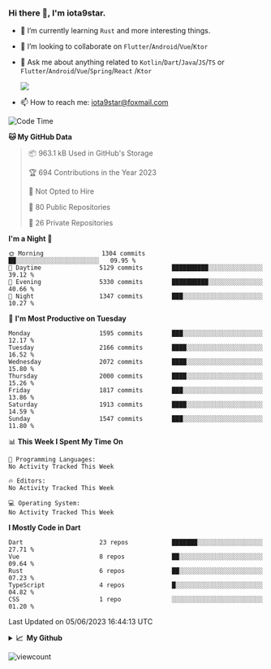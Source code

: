 ### Hi there 👋, I'm iota9star.

- 🌱 I’m currently learning `Rust` and more interesting things.
- 👯 I’m looking to collaborate on `Flutter`/`Android`/`Vue`/`Ktor`
- 💬 Ask me about anything related to `Kotlin`/`Dart`/`Java`/`JS`/`TS` or `Flutter`/`Android`/`Vue`/`Spring`/`React`
  /`Ktor`
  
  ![](https://github-readme-stats.vercel.app/api/top-langs?username=iota9star&show_icons=true&locale=en&layout=compact)
  
- 📫 How to reach me: [iota9star@foxmail.com](iota9star@foxmail.com)


<!--START_SECTION:waka-->
![Code Time](http://img.shields.io/badge/Code%20Time-3%2C090%20hrs%2054%20mins-blue)

**🐱 My GitHub Data** 

> 📦 963.1 kB Used in GitHub's Storage 
 > 
> 🏆 694 Contributions in the Year 2023
 > 
> 🚫 Not Opted to Hire
 > 
> 📜 80 Public Repositories 
 > 
> 🔑 26 Private Repositories 
 > 
**I'm a Night 🦉** 

```text
🌞 Morning                1304 commits        ██░░░░░░░░░░░░░░░░░░░░░░░   09.95 % 
🌆 Daytime                5129 commits        ██████████░░░░░░░░░░░░░░░   39.12 % 
🌃 Evening                5330 commits        ██████████░░░░░░░░░░░░░░░   40.66 % 
🌙 Night                  1347 commits        ███░░░░░░░░░░░░░░░░░░░░░░   10.27 % 
```
📅 **I'm Most Productive on Tuesday** 

```text
Monday                   1595 commits        ███░░░░░░░░░░░░░░░░░░░░░░   12.17 % 
Tuesday                  2166 commits        ████░░░░░░░░░░░░░░░░░░░░░   16.52 % 
Wednesday                2072 commits        ████░░░░░░░░░░░░░░░░░░░░░   15.80 % 
Thursday                 2000 commits        ████░░░░░░░░░░░░░░░░░░░░░   15.26 % 
Friday                   1817 commits        ███░░░░░░░░░░░░░░░░░░░░░░   13.86 % 
Saturday                 1913 commits        ████░░░░░░░░░░░░░░░░░░░░░   14.59 % 
Sunday                   1547 commits        ███░░░░░░░░░░░░░░░░░░░░░░   11.80 % 
```


📊 **This Week I Spent My Time On** 

```text
💬 Programming Languages: 
No Activity Tracked This Week

🔥 Editors: 
No Activity Tracked This Week

💻 Operating System: 
No Activity Tracked This Week
```

**I Mostly Code in Dart** 

```text
Dart                     23 repos            ███████░░░░░░░░░░░░░░░░░░   27.71 % 
Vue                      8 repos             ██░░░░░░░░░░░░░░░░░░░░░░░   09.64 % 
Rust                     6 repos             ██░░░░░░░░░░░░░░░░░░░░░░░   07.23 % 
TypeScript               4 repos             █░░░░░░░░░░░░░░░░░░░░░░░░   04.82 % 
CSS                      1 repo              ░░░░░░░░░░░░░░░░░░░░░░░░░   01.20 % 
```




 Last Updated on 05/06/2023 16:44:13 UTC
<!--END_SECTION:waka-->

<details>
  <summary><b>📈&nbsp;&nbsp;My Github</b></summary>
  <br>
  <img src='https://github-profile-trophy.vercel.app/?username=iota9star'>
  <img src='https://bad-apple-github-readme.vercel.app/api?show_bg=1&username=iota9star&hide_title=true'>
  <img src='http://cr-skills-chart-widget.azurewebsites.net/api/api?username=iota9star'>
  <img src='https://github-readme-stats.vercel.app/api/wakatime?username=iota9star&layout=compact'>
</details>


![viewcount](https://count.getloli.com/get/@iota9star?theme=rule34)
